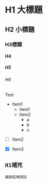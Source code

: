 # H1 大標題

H2 小標題
-------
### H3標題
#### H4
##### H5
###### H6
Text


+ Item1
  - item1
  - item2
    * a
    * b
    * c
+ [ ] Item2
+ [X] Item3


`H1補充`
---

```
縮排區塊測試
```
